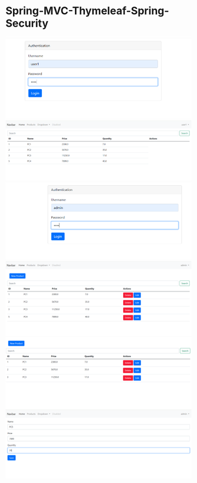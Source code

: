 
<h1>Spring-MVC-Thymeleaf-Spring-Security</h1>
<img src="Tp-Spring-Boot-basics-main/Screenshots/1.PNG">
<img src="Tp-Spring-Boot-basics-main/Screenshots/2.PNG">
<img src="Tp-Spring-Boot-basics-main/Screenshots/3.PNG">
<img src="Tp-Spring-Boot-basics-main/Screenshots/4.PNG">
<img src="Tp-Spring-Boot-basics-main/Screenshots/5.PNG">
<img src="Tp-Spring-Boot-basics-main/Screenshots/6.PNG">
